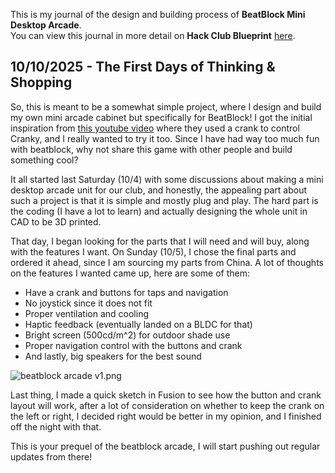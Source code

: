 <!--
  ===================    !!READ THIS NOTICE!!   ====================
  DO NOT edit this file manually. Your changes WILL BE OVERWRITTEN!
  This journal is auto generated and updated by Hack Club Blueprint.
  To edit this file, please edit your journal entries on Blueprint.
  ==================================================================
-->

This is my journal of the design and building process of **BeatBlock Mini Desktop Arcade**.  
You can view this journal in more detail on **Hack Club Blueprint** [here](https://blueprint.hackclub.com/projects/372).


## 10/10/2025 - The First Days of Thinking & Shopping  

So, this is meant to be a somewhat simple project, where I design and build my own mini arcade cabinet but specifically for BeatBlock! I got the initial inspiration from [this youtube video](https://youtu.be/IKot38adb68) where they used a crank to control Cranky, and I really wanted to try it too. Since I have had way too much fun with beatblock, why not share this game with other people and build something cool?

It all started last Saturday (10/4) with some discussions about making a mini desktop arcade unit for our club, and honestly, the appealing part about such a project is that it is simple and mostly plug and play. The hard part is the coding (I have a lot to learn) and actually designing the whole unit in CAD to be 3D printed. 

That day, I began looking for the parts that I will need and will buy, along with the features I want. On Sunday (10/5), I chose the final parts and ordered it ahead, since I am sourcing my parts from China. A lot of thoughts on the features I wanted came up, here are some of them:

- Have a crank and buttons for taps and navigation
- No joystick since it does not fit
- Proper ventilation and cooling
- Haptic feedback (eventually landed on a BLDC for that)
- Bright screen (500cd/m^2) for outdoor shade use
- Proper navigation control with the buttons and crank
- And lastly, big speakers for the best sound

![beatblock arcade v1.png](https://blueprint.hackclub.com/user-attachments/blobs/proxy/eyJfcmFpbHMiOnsiZGF0YSI6MTM0OSwicHVyIjoiYmxvYl9pZCJ9fQ==--c8f183cdceb156b6f7fd54ed4579cde1960f7a87/Screenshot%202025-10-10%20000429.png)

Last thing, I made a quick sketch in Fusion to see how the button and crank layout will work, after a lot of consideration on whether to keep the crank on the left or right, I decided right would be better in my opinion, and I finished off the night with that. 

This is your prequel of the beatblock arcade, I will start pushing out regular updates from there!  

